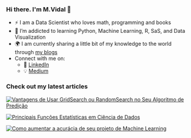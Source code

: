 ### Hi there. I'm M.Vidal 👋

- :zap: I am a Data Scientist who loves math, programming and books
- 🌱 I’m addicted to learning Python, Machine Learning, R, SaS, and Data Visualization
- :earth_africa: I am currently sharing a little bit of my knowledge to the world through [my blogs](https://medium.com/@mvidaljr) 
- Connect with me on:
  - :office: [LinkedIn](https://www.linkedin.com/in/moacir-vidal-7ba20717/)
  - :bulb: [Medium](https://medium.com/@khuyentran1476)

### Check out my latest articles
<a target="_blank" href="https://medium.com/@mvidaljr/vantagens-de-usar-gridsearch-ou-randomsearch-no-seu-algoritmo-de-predi%C3%A7%C3%A3o-f0533c799164"><img src="C:\Users\Administrator\Desktop\Ciência de Dados\Certificate\one" alt=" Vantagens de Usar GridSearch ou RandomSearch no Seu Algoritmo de Predição"> 
  
 <a target="_blank" href="https://medium.com/@mvidaljr/principais-fun%C3%A7%C3%B5es-estat%C3%ADsticas-em-ci%C3%AAncia-de-dados-5d21aa7b1c85"><img src="C:\Users\Administrator\Desktop\Ciência de Dados\Certificate\two" alt=" Principais Funções Estatísticas em Ciência de Dados">
   
 <a target="_blank" href="https://medium.com/@mvidaljr/como-aumentar-a-acur%C3%A1cia-de-seu-projeto-de-machine-learning-63a60b38f4a6"><img src="C:\Users\Administrator\Desktop\Ciência de Dados\Certificate\three" alt=" Como aumentar a acurácia de seu projeto de Machine Learning">


<!---
mvidaljr/mvidaljr is a ✨ special ✨ repository because its `README.md` (this file) appears on your GitHub profile.
You can click the Preview link to take a look at your changes.
--->
